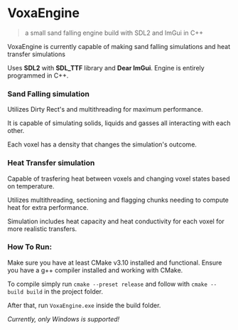 # **VoxaEngine**
> a small sand falling engine build with SDL2 and ImGui in C++

VoxaEngine is currently capable of making sand falling simulations and heat transfer simulations

Uses **SDL2** with **SDL_TTF** library and **Dear ImGui**. Engine is entirely programmed in C++.

### Sand Falling simulation
Utilizes Dirty Rect's and multithreading for maximum performance.

It is capable of simulating solids, liquids and gasses all interacting with each other.

Each voxel has a density that changes the simulation's outcome.

### Heat Transfer simulation
Capable of trasfering heat between voxels and changing voxel states based on temperature.

Utilizes multithreading, sectioning and flagging chunks needing to compute heat for extra performance.

Simulation includes heat capacity and heat conductivity for each voxel for more realistic transfers.

### How To Run:

Make sure you have at least CMake v3.10 installed and functional. Ensure you have a g++ compiler installed and working with CMake. 

To compile simply run `cmake --preset release` and follow with `cmake --build build` in the project folder.

After that, run `VoxaEngine.exe` inside the build folder.

*Currently, only Windows is supported!*